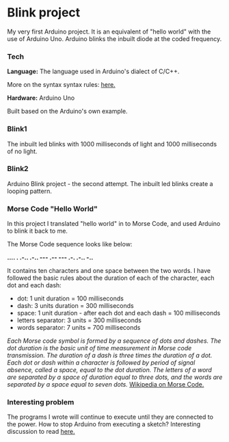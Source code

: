 # Blink project

My very first Arduino project. It is an equivalent of "hello world" with the use of Arduino Uno. Arduino blinks the inbuilt diode at the coded frequency.

### Tech

**Language:**
The language used in Arduino's dialect of C/C++.

More on the syntax syntax rules:
<a href="https://www.arduino.cc/reference/en/#functions"> here.</a>


**Hardware:**
Arduino Uno

Built based on the Arduino's own example.

### Blink1
The inbuilt led blinks with 1000 milliseconds of light and 1000 milliseconds of no light.

### Blink2
Arduino Blink project - the second attempt.
The inbuilt led blinks create a looping pattern.

### Morse Code "Hello World"
In this project I translated "hello world" in to Morse Code, and used Arduino to blink it back to me.

The Morse Code sequence looks like below:

**.... . .-.. .-.. ---     .-- --- .-. .-.. -..**

It contains ten characters and one space between the two words.
I have followed the basic rules about the duration of each of the character, each dot and each dash:

* dot: 1 unit duration = 100 milliseconds
* dash: 3 units duration = 300 milliseconds
* space: 1 unit duration - after each dot and each dash = 100 milliseconds
* letters separator: 3 units = 300 milliseconds
* words separator: 7 units = 700 milliseconds

*Each Morse code symbol is formed by a sequence of dots and dashes. The dot duration is the basic unit of time measurement in Morse code transmission. The duration of a dash is three times the duration of a dot. Each dot or dash within a character is followed by period of signal absence, called a space, equal to the dot duration. The letters of a word are separated by a space of duration equal to three dots, and the words are separated by a space equal to seven dots.* <a href="https://en.wikipedia.org/wiki/Morse_code">Wikipedia on Morse Code.</a>


### Interesting problem
The programs I wrote will continue to execute until they are connected to the power. How to stop Arduino from executing a sketch? Interesting discussion to read <a href="https://forum.arduino.cc/index.php?topic=86630.0">here.</a>
